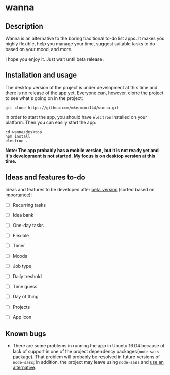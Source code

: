 wanna
====



Description
----
Wanna is an alternative to the boring traditional to-do list apps.
It makes you highly flexible, help you manage your time, suggest suitable tasks to do based on your mood, and more.

I hope you enjoy it. Just wait until beta release.


Installation and usage
----
The desktop version of the project is under development at this time and there is no release of the app yet. Everyone can, however, clone the project to see what's going on in the project:
```
git clone https://github.com/mkermani144/wanna.git
```
In order to start the app, you should have `electron` installed on your platform. Then you can easily start the app:
```
cd wanna/desktop
npm install
electron .
```
__Note: The app probably has a mobile version, but it is not ready yet and it's development is not started. My focus is on desktop version at this time.__


Ideas and features to-do
----
Ideas and features to be developed after [beta version](https://github.com/mkermani144/wanna/milestone/1) (sorted based on importance):
- [ ] Recurring tasks
- [ ] Idea bank
- [ ] One-day tasks
- [ ] Flexible
- [ ] Timer
- [ ] Moods
- [ ] Job type
- [ ] Daily treshold
- [ ] Time guess
- [ ] Day of thing
- [ ] Projects
- [ ] App icon


Known bugs
----
- There are some problems in running the app in Ubuntu 16.04 because of lack of support in one of the project dependency packages(`node-sass` package). That problem will probably be resolved in future versions of `node-sass`; in addition, the project may leave using `node-sass` and [use an alternative](https://github.com/mkermani144/wanna/issues/27).
